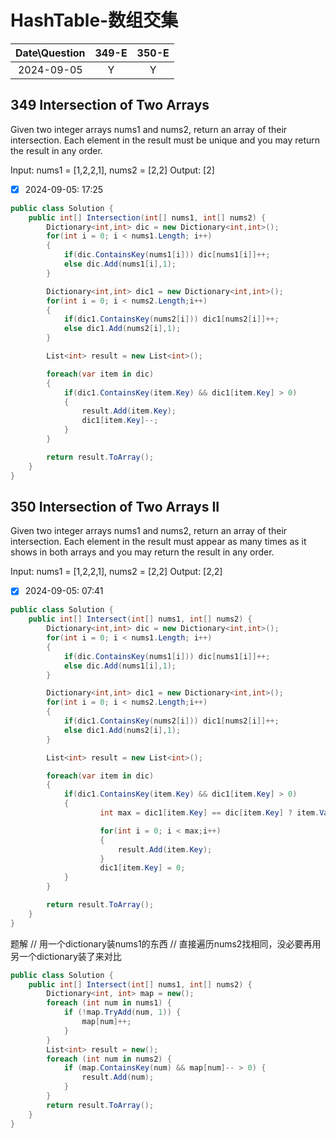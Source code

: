 # HashTable-数组交集

|Date\Question|349-E|350-E|
|:----:|:----:|:----:|
|2024-09-05|Y|Y|


## 349 Intersection of Two Arrays
Given two integer arrays nums1 and nums2, return an array of their intersection. Each element in the result must be unique and you may return the result in any order.

Input: nums1 = [1,2,2,1], nums2 = [2,2]
Output: [2]

- [X] 2024-09-05: 17:25

```c#
public class Solution {
    public int[] Intersection(int[] nums1, int[] nums2) {
        Dictionary<int,int> dic = new Dictionary<int,int>();
        for(int i = 0; i < nums1.Length; i++)
        {
            if(dic.ContainsKey(nums1[i])) dic[nums1[i]]++;
            else dic.Add(nums1[i],1);
        }

        Dictionary<int,int> dic1 = new Dictionary<int,int>();
        for(int i = 0; i < nums2.Length;i++)
        {
            if(dic1.ContainsKey(nums2[i])) dic1[nums2[i]]++;
            else dic1.Add(nums2[i],1);
        }

        List<int> result = new List<int>();

        foreach(var item in dic)
        {
            if(dic1.ContainsKey(item.Key) && dic1[item.Key] > 0)
            {
                result.Add(item.Key);
                dic1[item.Key]--;
            }
        }

        return result.ToArray();
    }
}
```
## 350 Intersection of Two Arrays II
Given two integer arrays nums1 and nums2, return an array of their intersection. Each element in the result must appear as many times as it shows in both arrays and you may return the result in any order.

Input: nums1 = [1,2,2,1], nums2 = [2,2]
Output: [2,2]

- [X] 2024-09-05: 07:41

```c#
public class Solution {
    public int[] Intersect(int[] nums1, int[] nums2) {
        Dictionary<int,int> dic = new Dictionary<int,int>();
        for(int i = 0; i < nums1.Length; i++)
        {
            if(dic.ContainsKey(nums1[i])) dic[nums1[i]]++;
            else dic.Add(nums1[i],1);
        }

        Dictionary<int,int> dic1 = new Dictionary<int,int>();
        for(int i = 0; i < nums2.Length;i++)
        {
            if(dic1.ContainsKey(nums2[i])) dic1[nums2[i]]++;
            else dic1.Add(nums2[i],1);
        }

        List<int> result = new List<int>();

        foreach(var item in dic)
        {
            if(dic1.ContainsKey(item.Key) && dic1[item.Key] > 0)
            {
                    int max = dic1[item.Key] == dic[item.Key] ? item.Value : Math.Min(dic1[item.Key] , dic[item.Key]);

                    for(int i = 0; i < max;i++)
                    {
                        result.Add(item.Key);
                    }   
                    dic1[item.Key] = 0;
            }
        }

        return result.ToArray();
    }
}
```
题解
// 用一个dictionary装nums1的东西
// 直接遍历nums2找相同，没必要再用另一个dictionary装了来对比
```c#
public class Solution {
    public int[] Intersect(int[] nums1, int[] nums2) {
        Dictionary<int, int> map = new();
        foreach (int num in nums1) {
            if (!map.TryAdd(num, 1)) {
                map[num]++;
            }
        }
        List<int> result = new();
        foreach (int num in nums2) {
            if (map.ContainsKey(num) && map[num]-- > 0) {
                result.Add(num);
            }
        }
        return result.ToArray();
    }
}
```

